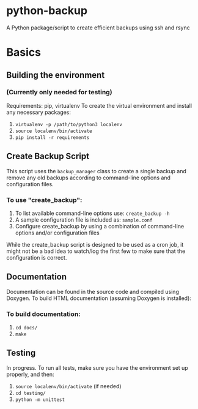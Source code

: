 python-backup
=============

A Python package/script to create efficient backups using ssh and rsync

# Basics

## Building the environment
### (Currently only needed for testing)
Requirements: pip, virtualenv
To create the virtual environment and install any necessary packages:
1. `virtualenv -p /path/to/python3 localenv`
2. `source localenv/bin/activate`
3. `pip install -r requirements`

## Create Backup Script
This script uses the `backup_manager` class to create a single backup and remove
any old backups according to command-line options and configuration files.

### To use "create_backup":
1. To list available command-line options use: `create_backup -h`
2. A sample configuration file is included as: `sample.conf`
3. Configure create_backup by using a combination of command-line options and/or
   configuration files

While the create_backup script is designed to be used as a cron job, it might
not be a bad idea to watch/log the first few to make sure that the configuration
is correct.

## Documentation
Documentation can be found in the source code and compiled using Doxygen. To
build HTML documentation (assuming Doxygen is installed):
### To build documentation:
1. `cd docs/`
2. `make`

## Testing
In progress. To run all tests, make sure you have the environment set up
properly, and then:
1. `source localenv/bin/activate` (if needed)
2. `cd testing/`
3. `python -m unittest`
